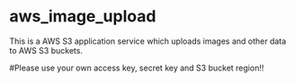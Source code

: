 # aws_image_upload

This is a AWS S3 application service which uploads images and other data to AWS S3 buckets. 

#Please use your own access key, secret key and S3 bucket region!!
